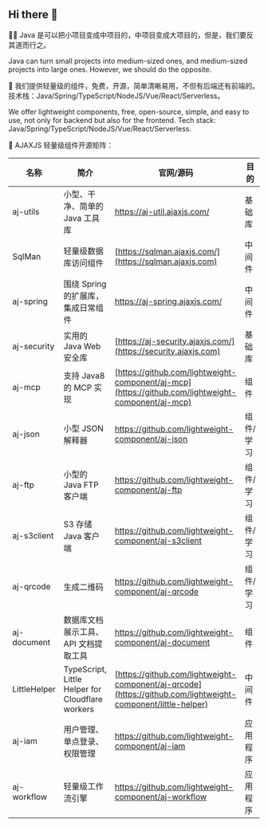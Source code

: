 ## Hi there 👋

🙋‍♀ Java 是可以把小项目变成中项目的，中项目变成大项目的，但是，我们要反其道而行之。

Java can turn small projects into medium-sized ones, and medium-sized projects into large ones. However, we should do the opposite.

🌈 我们提供轻量级的组件，免费，开源，简单清晰易用，不但有后端还有前端的。技术栈：Java/Spring/TypeScript/NodeJS/Vue/React/Serverless。

We offer lightweight components, free, open-source, simple, and easy to use, not only for backend but also for the frontend. Tech stack: Java/Spring/TypeScript/NodeJS/Vue/React/Serverless.

🍿 AJAXJS 轻量级组件开源矩阵：

|名称|简介|官网/源码|目的|
|----|--------|-------|------|
|aj-utils|小型、干净、简单的 Java 工具库|https://aj-util.ajaxjs.com/|基础库|
|SqlMan|轻量级数据库访问组件|[https://sqlman.ajaxjs.com/](https://sqlman.ajaxjs.com)|中间件|
|aj-spring|围绕 Spring 的扩展库，集成日常组件|https://aj-spring.ajaxjs.com/|中间件|
|aj-security|实用的 Java Web 安全库|[https://aj-security.ajaxjs.com/](https://security.ajaxjs.com)|基础库|
|aj-mcp|支持 Java8 的 MCP 实现|[https://github.com/lightweight-component/aj-mcp](https://github.com/lightweight-component/aj-mcp)|组件|
|aj-json|小型 JSON 解释器|https://github.com/lightweight-component/aj-json|组件/学习|
|aj-ftp|小型的 Java FTP 客户端|https://github.com/lightweight-component/aj-ftp|组件/学习|
|aj-s3client|S3 存储 Java 客户端|https://github.com/lightweight-component/aj-s3client|组件/学习|
|aj-qrcode|生成二维码|https://github.com/lightweight-component/aj-qrcode|组件/学习|
|aj-document|数据库文档展示工具、API 文档提取工具|https://github.com/lightweight-component/aj-document|组件|
|LittleHelper|TypeScript, Little Helper for Cloudflare workers |[https://github.com/lightweight-component/aj-qrcode](https://github.com/lightweight-component/little-helper)|中间件|
|aj-iam|用户管理、单点登录、权限管理|https://github.com/lightweight-component/aj-iam|应用程序|
|aj-workflow|轻量级工作流引擎|https://github.com/lightweight-component/aj-workflow|应用程序|


<!--

**Here are some ideas to get you started:**

🙋‍♀️ A short introduction - what is your organization all about?
🌈 Contribution guidelines - how can the community get involved?
👩‍💻 Useful resources - where can the community find your docs? Is there anything else the community should know?
🍿 Fun facts - what does your team eat for breakfast?
🧙 Remember, you can do mighty things with the power of [Markdown](https://docs.github.com/github/writing-on-github/getting-started-with-writing-and-formatting-on-github/basic-writing-and-formatting-syntax)
-->
